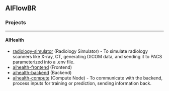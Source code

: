 ## AIFlowBR

### Projects

---
#### AIHealth
* [radiology-simulator](https://github.com/aiflowbr/radiology-simulator) (Radiology Simulator) - To simulate radiology scanners like X-ray, CT, generating DICOM data, and sending it to PACS parameterized into a .env file.
* [aihealth-frontend](https://github.com/aiflowbr/aihealth-frontend) (Frontend)
* [aihealth-backend](https://github.com/aiflowbr/aihealth-backend) (Backend)
* [aihealth-compute](https://github.com/aiflowbr/aihealth-compute) (Compute Node) - To communicate with the backend, process inputs for training or prediction, sending information back.

<!--

**Here are some ideas to get you started:**

🙋‍♀️ A short introduction - what is your organization all about?
🌈 Contribution guidelines - how can the community get involved?
👩‍💻 Useful resources - where can the community find your docs? Is there anything else the community should know?
🍿 Fun facts - what does your team eat for breakfast?
🧙 Remember, you can do mighty things with the power of [Markdown](https://docs.github.com/github/writing-on-github/getting-started-with-writing-and-formatting-on-github/basic-writing-and-formatting-syntax)
-->
